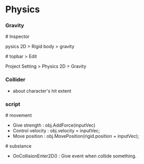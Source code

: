 # Physics 

### Gravity

\# Inspector

pysics 2D > Rigid body > gravity

\# topbar > Edit

Project Setting > Physics 2D > Gravity

### Collider

- about character's hit extent

### script

\# movement

- Give strength     : obj.AddForce(inputVec)
- Control velocity  : obj.velocity = inputVec;
- Move position     : obj.MovePosition(rigid.position + inputVec);

\# substance

- OnCollisionEnter2D()  : Give event when collide something.